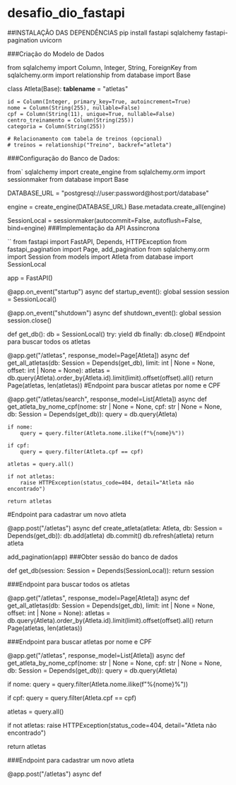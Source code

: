 # desafio_dio_fastapi

##INSTALAÇÃO DAS DEPENDÊNCIAS
pip install fastapi sqlalchemy fastapi-pagination uvicorn 

###Criação do Modelo de Dados

from sqlalchemy import Column, Integer, String, ForeignKey
from sqlalchemy.orm import relationship
from database import Base

class Atleta(Base):
    __tablename__ = "atletas"

    id = Column(Integer, primary_key=True, autoincrement=True)
    nome = Column(String(255), nullable=False)
    cpf = Column(String(11), unique=True, nullable=False)
    centro_treinamento = Column(String(255))
    categoria = Column(String(255))

    # Relacionamento com tabela de treinos (opcional)
    # treinos = relationship("Treino", backref="atleta")

###Configuração do Banco de Dados:

from` sqlalchemy import create_engine
from sqlalchemy.orm import sessionmaker
from database import Base

DATABASE_URL = "postgresql://user:password@host:port/database"

engine = create_engine(DATABASE_URL)
Base.metadata.create_all(engine)

SessionLocal = sessionmaker(autocommit=False, autoflush=False, bind=engine)
###Implementação da API Assíncrona

``
from fastapi import FastAPI, Depends, HTTPException
from fastapi_pagination import Page, add_pagination
from sqlalchemy.orm import Session
from models import Atleta
from database import SessionLocal

app = FastAPI()

@app.on_event("startup")
async def startup_event():
    global session
    session = SessionLocal()

@app.on_event("shutdown")
async def shutdown_event():
    global session
    session.close()

def get_db():
    db = SessionLocal()
    try:
        yield db
    finally:
        db.close()
#Endpoint para buscar todos os atletas

@app.get("/atletas", response_model=Page[Atleta])
async def get_all_atletas(db: Session = Depends(get_db), limit: int | None = None, offset: int | None = None):
    atletas = db.query(Atleta).order_by(Atleta.id).limit(limit).offset(offset).all()
    return Page(atletas, len(atletas))
#Endpoint para buscar atletas por nome e CPF

@app.get("/atletas/search", response_model=List[Atleta])
async def get_atleta_by_nome_cpf(nome: str | None = None, cpf: str | None = None, db: Session = Depends(get_db)):
    query = db.query(Atleta)

    if nome:
        query = query.filter(Atleta.nome.ilike(f"%{nome}%"))

    if cpf:
        query = query.filter(Atleta.cpf == cpf)

    atletas = query.all()

    if not atletas:
        raise HTTPException(status_code=404, detail="Atleta não encontrado")

    return atletas
#Endpoint para cadastrar um novo atleta

@app.post("/atletas")
async def create_atleta(atleta: Atleta, db: Session = Depends(get_db)):
    db.add(atleta)
    db.commit()
    db.refresh(atleta)
    return atleta

add_pagination(app)
###Obter sessão do banco de dados

def get_db(session: Session = Depends(SessionLocal)):
return session

###Endpoint para buscar todos os atletas

@app.get("/atletas", response_model=Page[Atleta])
async def get_all_atletas(db: Session = Depends(get_db), limit: int | None = None, offset: int | None = None):
atletas = db.query(Atleta).order_by(Atleta.id).limit(limit).offset(offset).all()
return Page(atletas, len(atletas))

###Endpoint para buscar atletas por nome e CPF

@app.get("/atletas", response_model=List[Atleta])
async def get_atleta_by_nome_cpf(nome: str | None = None, cpf: str | None = None, db: Session = Depends(get_db)):
query = db.query(Atleta)

if nome:
    query = query.filter(Atleta.nome.ilike(f"%{nome}%"))

if cpf:
    query = query.filter(Atleta.cpf == cpf)

atletas = query.all()

if not atletas:
    raise HTTPException(status_code=404, detail="Atleta não encontrado")

return atletas

###Endpoint para cadastrar um novo atleta

@app.post("/atletas")
async def
    

